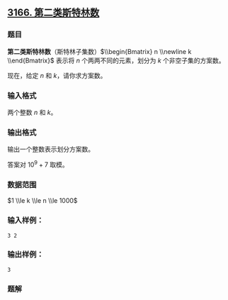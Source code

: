 ## [3166\. 第二类斯特林数](https://www.acwing.com/problem/content/3169/)

### 题目

**第二类斯特林数**（斯特林子集数）$\\begin{Bmatrix} n \\newline k \\end{Bmatrix}$ 表示将 $n$ 个两两不同的元素，划分为 $k$ 个非空子集的方案数。

现在，给定 $n$ 和 $k$，请你求方案数。

### 输入格式

两个整数 $n$ 和 $k$。

### 输出格式

输出一个整数表示划分方案数。

答案对 $10^9+7$ 取模。

### 数据范围

$1 \\le k \\le n \\le 1000$

### 输入样例：

```
3 2
```

### 输出样例：

```
3
```

### 题解

